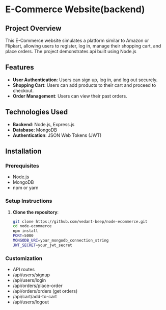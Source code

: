# E-Commerce Website(backend)

## Project Overview

This E-Commerce website simulates a platform similar to Amazon or Flipkart, allowing users to register, log in, manage their shopping cart, and place orders. The project demonstrates api built using Node.js

## Features

- **User Authentication**: Users can sign up, log in, and log out securely.
- **Shopping Cart**: Users can add products to their cart and proceed to checkout.
- **Order Management**: Users can view their past orders.

## Technologies Used

- **Backend**: Node.js, Express.js
- **Database**: MongoDB
- **Authentication**: JSON Web Tokens (JWT)

## Installation

### Prerequisites

- Node.js
- MongoDB
- npm or yarn

### Setup Instructions

1. **Clone the repository**:
    ```bash
    git clone https://github.com/vedant-beep/node-ecommerce.git
    cd node-ecommerce
    npm install
    PORT=5000
    MONGODB_URI=your_mongodb_connection_string
    JWT_SECRET=your_jwt_secret

### Customization
- API routes 
- /api/users/signup
- /api/users/login
- /api/orders/place-order
- /api/orders/orders (get orders)
- /api/cart/add-to-cart
- /api/users/logout

